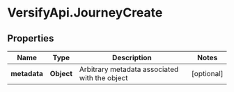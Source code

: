 # VersifyApi.JourneyCreate

## Properties

Name | Type | Description | Notes
------------ | ------------- | ------------- | -------------
**metadata** | **Object** | Arbitrary metadata associated with the object | [optional] 


